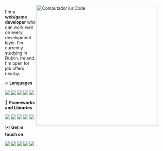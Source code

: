 <img src="https://raw.githubusercontent.com/MicaelliMedeiros/micaellimedeiros/master/image/computer-illustration.png" min-width="400px" max-width="400px" width="400px" align="right" alt="Computador iuriCode">

<p align="left"> 
  I'm a <strong>web/game developer</strong> who can work well on every development layer. I'm currently studying in Dublin, Ireland. I'm open for job offers nearby.
</p>

<p align="left">
  🔥 <strong>Languages</strong>
</p>

<p align="left">
  <img src="https://img.shields.io/badge/C%23-239120?style=flat&logo=c-sharp&logoColor=white" />
  <img src="https://img.shields.io/badge/JavaScript-323330?style=flat&logo=javascript&logoColor=F7DF1E" />
  <img src="https://img.shields.io/badge/TypeScript-007ACC?style=flat&logo=typescript&logoColor=white" />
  <img src="https://img.shields.io/badge/HTML5-E34F26?style=flat&logo=html5&logoColor=white" />
  <img src="https://img.shields.io/badge/CSS3-1572B6?style=flat&logo=css3&logoColor=white" />
</p>

<p align="left">
  🎷 <strong>Frameworks and Libraries</strong>
</p>

<p align="left">
  <img src="https://img.shields.io/badge/Angular-DD0031?style=flat&logo=angular&logoColor=white" />
  <img src="https://img.shields.io/badge/.NET-5C2D91?style=flat&logo=.net&logoColor=white" />
  <img src="https://img.shields.io/badge/React-20232A?style=flat&logo=react&logoColor=61DAFB" />  
  <img src="https://img.shields.io/badge/Bootstrap-563D7C?style=flat&logo=bootstrap&logoColor=white" />
  <img src="https://img.shields.io/badge/Unity-100000?style=flat&logo=unity&logoColor=white" />
</p>

<p align="left">
  ✉️ <strong>Get in touch on</strong>
</p>

<p align="left">
  <a href="mailto:arturcmjr@gmail.com" alt="Gmail">
  <img src="https://img.shields.io/badge/-Gmail-FF0000?style=flat&labelColor=FF0000&logo=gmail&logoColor=white" /></a>

  <a href="https://www.linkedin.com/in/arturcmjr" alt="Linkedin">
  <img src="https://img.shields.io/badge/-Linkedin-0e76a8?style=flat&logo=Linkedin&logoColor=white" /></a>
  
  <a href="https://arju.dev" alt="My Portfolio">
  <img src="https://img.shields.io/static/v1?message=My%20Portfolio&logo=data:image/png;base64,iVBORw0KGgoAAAANSUhEUgAAACAAAAAgCAMAAABEpIrGAAAAMFBMVEX///9OzKNOzKNOzKNOzKNOzKNOzKNOzKNOzKNOzKNOzKNOzKNOzKNOzKNOzKNOzKMFB/T0AAAAD3RSTlMAESIzRFVmd4iZqrvM3e5GKvWZAAAAv0lEQVR42t2SiWrGIBAG16jx+M3O+79tyS6xVShQCFeHIwLDl73kPTKQ70fhpqddaCjVBWc3lIK6cFlel4WIBoiPIJ1rFQpNBmUKH8YqDLJUxiMUTP4mQJAMYRbZZOFkmJVnm7LScbr/IkPZm3TUBJtKkB8kCD7N6ELaIqx+K6LONpeIQfUvwwWPeJXEjYXj2XD+STDaPxL0d6Hbyi47lrjd/Vls2dVySLbN7eRu9BCRQzHyfvbQDnvGBnySvMUX+GQO5ePKWE0AAAAASUVORK5CYII=&color=232931&logoColor=white&label=%20&style=flat"/></a>

  <a href="https://wa.me/5561998362112" alt="WhatsApp">
  <img src="https://img.shields.io/badge/-WhatsApp-25d366?style=flat&labelColor=25d366&logo=whatsapp&logoColor=white"/></a>

  <a href="https://www.instagram.com/arturcmjr/" alt="Instagram">
  <img src="https://img.shields.io/badge/-Instagram-DF0174?style=flat&labelColor=DF0174&logo=instagram&logoColor=white"/></a></p>  
